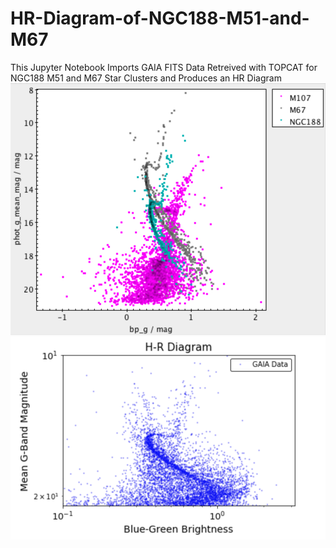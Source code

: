 # HR-Diagram-of-NGC188-M51-and-M67
This Jupyter Notebook Imports GAIA FITS Data Retreived with TOPCAT for NGC188 M51 and M67 Star Clusters and Produces an HR Diagram
![Star Cluster](StarCluster.png)![Star Cluster Plot](StarClusterPlot.png)
